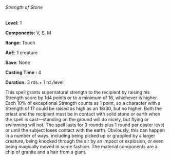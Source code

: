 ###### Strength of Stone

**Level:** 1

**Components:** V, S, M

**Range:** Touch

**AoE**: 1 creature

**Save**: None

**Casting Time :** 4

**Duration:** 3 rds.+ 1 rd./level

This spell grants supernatural strength to the recipient by raising his Strength score by 1d4 points or to a minimum of 16, whichever is higher. Each 10% of exceptional Strength counts as 1 point, so a character with a Strength of 17 could be raised as high as an 18/30, but no higher. Both the priest and the recipient must be in contact with solid stone or earth when the spell is cast—standing on the ground will do nicely, but flying or swimming will not. The spell lasts for 3 rounds plus 1 round per caster level or until the subject loses contact with the earth. Obviously, this can happen in a number of ways, including being picked up or grappled by a larger creature, being knocked through the air by an impact or explosion, or even being magically moved in some fashion. The material components are a chip of granite and a hair from a giant.